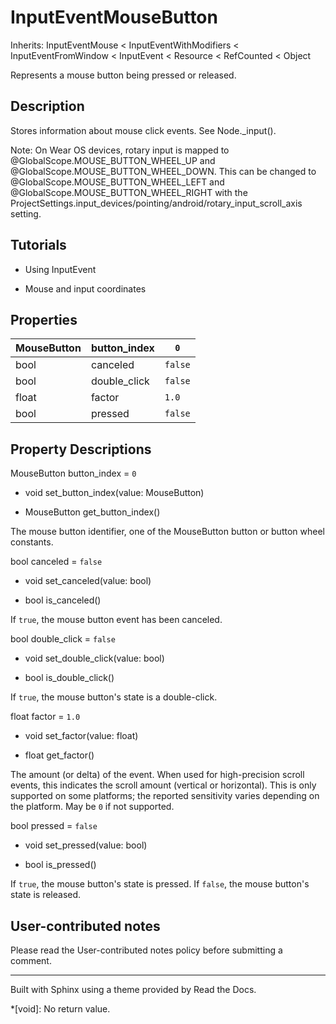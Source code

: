 # InputEventMouseButton

Inherits: InputEventMouse < InputEventWithModifiers < InputEventFromWindow <
InputEvent < Resource < RefCounted < Object

Represents a mouse button being pressed or released.

## Description

Stores information about mouse click events. See Node._input().

Note: On Wear OS devices, rotary input is mapped to
@GlobalScope.MOUSE_BUTTON_WHEEL_UP and @GlobalScope.MOUSE_BUTTON_WHEEL_DOWN.
This can be changed to @GlobalScope.MOUSE_BUTTON_WHEEL_LEFT and
@GlobalScope.MOUSE_BUTTON_WHEEL_RIGHT with the
ProjectSettings.input_devices/pointing/android/rotary_input_scroll_axis
setting.

## Tutorials

  * Using InputEvent

  * Mouse and input coordinates

## Properties

MouseButton | button_index | `0`  
---|---|---  
bool | canceled | `false`  
bool | double_click | `false`  
float | factor | `1.0`  
bool | pressed | `false`  
  
## Property Descriptions

MouseButton button_index = `0`

  * void set_button_index(value: MouseButton)

  * MouseButton get_button_index()

The mouse button identifier, one of the MouseButton button or button wheel
constants.

bool canceled = `false`

  * void set_canceled(value: bool)

  * bool is_canceled()

If `true`, the mouse button event has been canceled.

bool double_click = `false`

  * void set_double_click(value: bool)

  * bool is_double_click()

If `true`, the mouse button's state is a double-click.

float factor = `1.0`

  * void set_factor(value: float)

  * float get_factor()

The amount (or delta) of the event. When used for high-precision scroll
events, this indicates the scroll amount (vertical or horizontal). This is
only supported on some platforms; the reported sensitivity varies depending on
the platform. May be `0` if not supported.

bool pressed = `false`

  * void set_pressed(value: bool)

  * bool is_pressed()

If `true`, the mouse button's state is pressed. If `false`, the mouse button's
state is released.

## User-contributed notes

Please read the User-contributed notes policy before submitting a comment.

* * *

Built with Sphinx using a theme provided by Read the Docs.

  *[void]: No return value.

